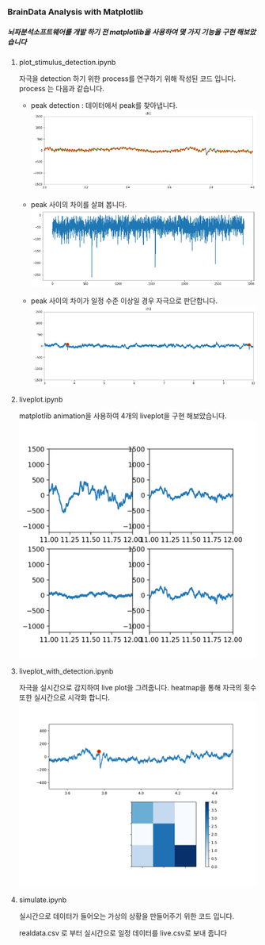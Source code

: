 ### BrainData Analysis with Matplotlib

##### 뇌파분석소프트웨어를 개발 하기 전 matplotlib을 사용하여 몇 가지 기능을 구현 해보았습니다

1. plot_stimulus_detection.ipynb

   자극을 detection 하기 위한 process를 연구하기 위해 작성된 코드 입니다. process 는 다음과 같습니다. 

   - peak detection : 데이터에서 peak를 찾아냅니다. ![find_peak](/images/find_peak.png)

   - peak 사이의 차이를 살펴 봅니다. ![peak_difference](/images/peak_difference.png)

   - peak 사이의 차이가 일정 수준 이상일 경우 자극으로 판단합니다.![find_stimulus](/images/find_stimulus.png)

     

2. liveplot.ipynb

   matplotlib animation을 사용하여 4개의 liveplot을 구현 해보았습니다.![4liveplot](/images/4liveplot.png)

3. liveplot_with_detection.ipynb

   자극을 실시간으로 감지하여 live plot을 그려줍니다. heatmap을 통해 자극의 횟수 또한 실시간으로 시각화 합니다.![live_stimulus](/images/live_stimulus.png)

4. simulate.ipynb

   실시간으로 데이터가 들어오는 가상의 상황을 만들어주기 위한 코드 입니다.

   realdata.csv 로 부터 실시간으로 일정 데이터를 live.csv로 보내 줍니다
